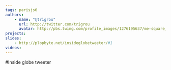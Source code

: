 ```yaml
---
tags: parisjs6
authors:
    - name: "@trigrou"
      url: http://twitter.com/trigrou
      avatar: http://pbs.twimg.com/profile_images/1276195637/me-square_bigger.png
projects:
slides:
    - http://plopbyte.net/insideglobetweeter/#1
videos:
---
```

#Inside globe tweeter
